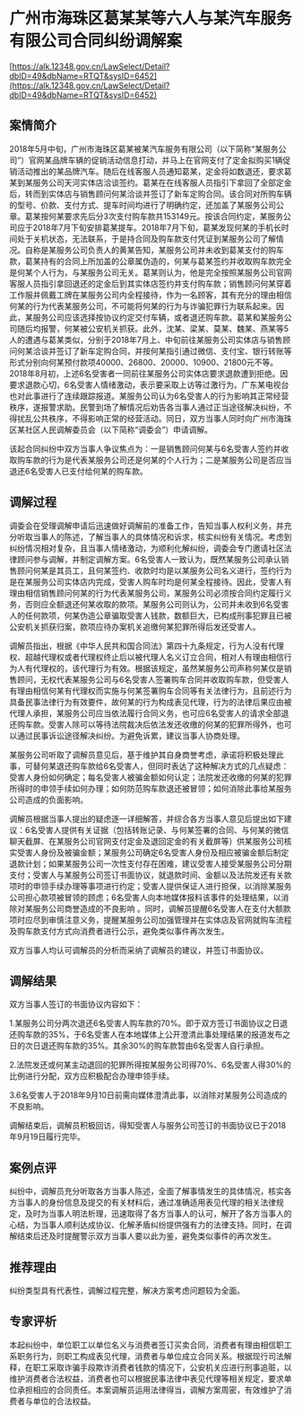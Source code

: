 # 广州市海珠区葛某某等六人与某汽车服务有限公司合同纠纷调解案 

[https://alk.12348.gov.cn/LawSelect/Detail?dbID=49&dbName=RTQT&sysID=6452](https://alk.12348.gov.cn/LawSelect/Detail?dbID=49&dbName=RTQT&sysID=6452) 


## 案情简介 

2018年5月中旬，广州市海珠区葛某被某汽车服务有限公司（以下简称“某服务公司”）官网某品牌车辆的促销活动信息打动，并马上在官网支付了定金拟购买1辆促销活动推出的某品牌汽车。随后在线客服人员通知葛某，定金将如数退还，要求葛某到某服务公司天河实体店洽谈签约。葛某在在线客服人员指引下拿回了全部定金后，转而到实体店与销售顾问何某洽谈并签订了新车定购合同。该合同对所购车辆的型号、价款、支付方式、提车时间均进行了明确约定，还加盖了某服务公司公章。葛某按何某要求先后分3次支付购车款共153149元。按该合同约定，某服务公司应于2018年7月下旬安排葛某提车。2018年7月下旬，葛某发现何某的手机长时间处于关机状态，无法联系，于是持合同及购车款支付凭证到某服务公司了解情况。自称是某服务公司负责人的黄某告知，某服务公司并未收到葛某支付的购车款，葛某持有的合同上所加盖的公章属伪造的，何某与葛某签约并收取购车款完全是何某个人行为，与某服务公司无关。葛某则认为，他是完全按照某服务公司官网客服人员指引拿回退还的定金后到其实体店签约并支付购车款；销售顾问何某穿着工作服并佩戴工牌在某服务公司内全程接待，作为一名顾客，其有充分的理由相信何某的行为代表某服务公司，不可能将何某的行为与诈骗犯罪行为联系起来。因此，某服务公司应该选择按协议约定交付车辆，或者退还购车款。葛某和某服务公司随后均报警，何某被公安机关抓获。此外，沈某、梁某、莫某、魏某、燕某等5人的遭遇与葛某类似，分别于2018年7月上、中旬前往某服务公司实体店与销售顾问何某洽谈并签订了新车定购合同，并按何某指引通过微信、支付宝、银行转账等形式分别向何某预付款项40000、26800、20000、10900、21800元不等。2018年8月初，上述6名受害者一同前往某服务公司实体店要求退款遭到拒绝。因要求退款心切，6名受害人情绪激动，表示要采取上访等过激行为。广东某电视台也对此事进行了连续跟踪报道。某服务公司认为6名受害人的行为影响其正常经营秩序，遂报警求助。民警到场了解情况后劝告各当事人通过正当途径解决纠纷，不得扰乱公共秩序，不得影响正常的经营活动。同日，双方当事人同时向广州市海珠区某社区人民调解委员会（以下简称“调委会”）申请调解。 
 
该起合同纠纷中双方当事人争议焦点为：一是销售顾问何某与6名受害人签约并收取购车款的行为是代表某服务公司还是何某的个人行为；二是某服务公司是否应当退还6名受害人已支付给何某的购车款。 

## 调解过程 

调委会在受理调解申请后迅速做好调解前的准备工作，告知当事人权利义务，并充分听取当事人的陈述，了解当事人的具体情况和诉求，核实纠纷有关情况。考虑到纠纷情况相对复杂，且当事人情绪激动，为顺利化解纠纷，调委会专门邀请社区法律顾问参与调解，并制定调解方案。6名受害人一致认为，既然某服务公司承认销售顾问何某是其员工，且何某签约、收款时均是以某服务公司名义进行，签约行为是在某服务公司实体店内完成，受害人购车时均是何某全程接待。因此，受害人有理由相信销售顾问何某的行为代表某服务公司，某服务公司必须按合同约定履行义务，否则应全额退还何某收取的款项。某服务公司则认为，公司并未收到6名受害人的任何款项，何某伪造公章骗取受害人钱款，数额巨大，已构成刑事犯罪且已被公安机关抓获归案，款项应待办案机关追缴何某犯罪所得后发还受害人。 
 
调解员指出，根据《中华人民共和国合同法》第四十九条规定，行为人没有代理权、超越代理权或者代理权终止后以被代理人名义订立合同，相对人有理由相信行为人有代理权的，该代理行为有效。根据该规定，虽然某服务公司声称何某仅是销售顾问，无权代表某服务公司与6名受害人签署购车合同并收取购车款，但受害人有理由相信何某有代理权而实施与何某签署购车合同等有关法律行为，且前述行为具备民事法律行为有效要件，故何某的行为构成表见代理，行为的法律后果应由被代理人承担，某服务公司应当依法履行合同义务，也可应6名受害人的请求全部退还购车款。受害人除可以等待法院裁决后依法发还收缴的何某的犯罪所得外，也可以通过民事诉讼途径解决纠纷。为避免诉累，建议当事人协商处理。 
 
某服务公司听取了调解员意见后，基于维护其自身商誉考虑，承诺将积极处理此事，可替何某退还购车款给6名受害人，但同时表达了这种解决方式的几点疑虑：受害人身份如何确定；每名受害人被骗金额如何认定；法院发还收缴的何某的犯罪所得时的申领手续如何办理；如何防范购车款退还被冒领；如何消除此事给某服务公司造成的负面影响。 
 
调解员根据当事人提出的疑虑逐一详细解答，并综合各方当事人意见后提出如下建议：6名受害人提供有关证据（包括转账记录、与何某签署的合同、与何某的微信聊天截屏、在某服务公司官网支付定金及退回定金的有关截屏等）供某服务公司核实受害人身份及被骗金额；某服务公司确定6名受害人身份及相应被骗金额后制定退款计划；如果某服务公司一次性支付存在困难，建议受害人接受某服务公司分期支付；受害人与某服务公司签订书面协议，就退款时间、金额以及法院发还有关款项时的申领手续办理等事项进行约定；受害人提供保证人进行担保，以消除某服务公司担心款项被冒领的顾虑；6名受害人向本地媒体报料该事件的处理结果，以消除对某服务公司商誉造成的不良影响 。同时，调解员提醒6名受害人在支付大额款项时应尽到审慎注意义务，提醒某服务公司加强管理并在实体店及官网就购车流程及购车款支付方式向消费者进行公示，避免类似事件再次发生。 
 
双方当事人均认可调解员的分析而采纳了调解员的建议，并签订书面协议。 

## 调解结果 

双方当事人签订的书面协议内容如下： 
 
1.某服务公司分两次退还6名受害人购车款的70%。即于双方签订书面协议之日退还购车款的35%，于6名受害人在本地媒体上公开澄清此事处理结果的报道发布之日的次日退还购车款的35%。其余30%的购车款暂由6名受害人自行承担。 
 
2.法院发还或何某主动退回的犯罪所得按某服务公司得70%、6名受害人得30%的比例进行分配，双方应积极配合办理申领手续。 
 
3.6名受害人于2018年9月10日前需向媒体澄清此事，以消除对某服务公司造成的不良影响。 
 
调解结束后，调解员积极回访，得知受害人与服务公司签订的书面协议已于2018年9月19日履行完毕。 

## 案例点评 

纠纷中，调解员充分听取各方当事人陈述，全面了解事情发生的具体情况，核实各方当事人的身份信息及提交的有关材料后，通过准确适用表见代理的相关法律规定，及时为当事人明法析理，迅速取得了各方当事人的认可，解开了各方当事人的心结，为当事人顺利达成协议、化解矛盾纠纷提供强有力的法律支持。同时，在调解结束后还及时提醒警示双方当事人要以此为鉴，避免类似事件的再次发生。 

## 推荐理由 

纠纷类型具有代表性，调解过程完整，解决方案考虑问题较为全面。 

## 专家评析 

本起纠纷中，单位职工以单位名义与消费者签订买卖合同，消费者有理由相信职工系职务行为，则职工构成表见代理，消费者与单位成立合同关系。根据现行司法解释，在职工采取诈骗手段欺诈消费者钱款的情况下，公安机关应进行刑事追赃，以维护消费者合法权益，消费者也可以根据民事法律中表见代理等相关规定，要求单位承担相应的合同责任。本案调解员运用法律得当，调解方案周密，有效维护了消费者与单位的合法权益。 
